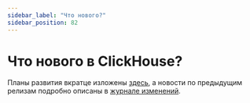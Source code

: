 ```yaml
---
sidebar_label: "Что нового?"
sidebar_position: 82
---
```


# Что нового в ClickHouse?

Планы развития вкратце изложены [здесь](https://github.com/ClickHouse/ClickHouse/issues/17623), а новости по предыдущим релизам подробно описаны в [журнале изменений](changelog/index.md).
